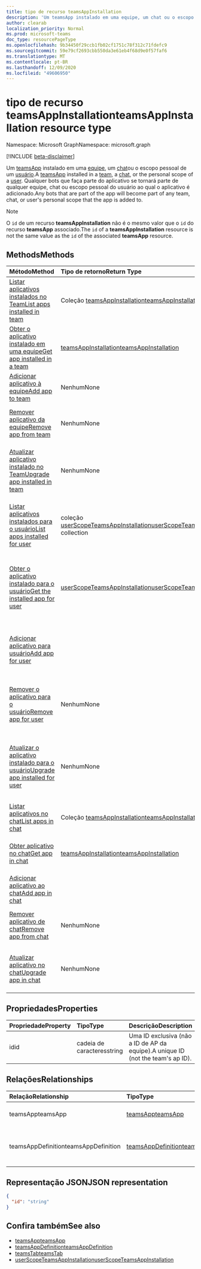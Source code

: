 ```yaml
---
title: tipo de recurso teamsAppInstallation
description: 'Um teamsApp instalado em uma equipe, um chat ou o escopo pessoal de um usuário. '
author: clearab
localization_priority: Normal
ms.prod: microsoft-teams
doc_type: resourcePageType
ms.openlocfilehash: 9b34450f29ccb1fb02cf1751c78f312c71fdefc9
ms.sourcegitcommit: 59e79cf2693cbb550da3e61eb4f68d9e0f57faf6
ms.translationtype: MT
ms.contentlocale: pt-BR
ms.lasthandoff: 12/09/2020
ms.locfileid: "49606950"
---
```

# <a name="teamsappinstallation-resource-type"></a><span data-ttu-id="c823c-103">tipo de recurso teamsAppInstallation</span><span class="sxs-lookup"><span data-stu-id="c823c-103">teamsAppInstallation resource type</span></span>

<span data-ttu-id="c823c-104">Namespace: Microsoft Graph</span><span class="sxs-lookup"><span data-stu-id="c823c-104">Namespace: microsoft.graph</span></span>

[!INCLUDE [beta-disclaimer](../../includes/beta-disclaimer.md)]

<span data-ttu-id="c823c-105">Um [teamsApp](teamsapp.md) instalado em uma [equipe](team.md), um [chat](chat.md)ou o escopo pessoal de um [usuário](user.md).</span><span class="sxs-lookup"><span data-stu-id="c823c-105">A [teamsApp](teamsapp.md) installed in a [team](team.md), a [chat](chat.md), or the personal scope of a [user](user.md).</span></span> <span data-ttu-id="c823c-106">Qualquer bots que faça parte do aplicativo se tornará parte de qualquer equipe, chat ou escopo pessoal do usuário ao qual o aplicativo é adicionado.</span><span class="sxs-lookup"><span data-stu-id="c823c-106">Any bots that are part of the app will become part of any team, chat, or user's personal scope that the app is added to.</span></span>

> [!NOTE]
> <span data-ttu-id="c823c-107">O `id` de um recurso **teamsAppInstallation** não é o mesmo valor que o `id` do recurso **teamsApp** associado.</span><span class="sxs-lookup"><span data-stu-id="c823c-107">The `id` of a **teamsAppInstallation** resource is not the same value as the `id` of the associated **teamsApp** resource.</span></span>

## <a name="methods"></a><span data-ttu-id="c823c-108">Methods</span><span class="sxs-lookup"><span data-stu-id="c823c-108">Methods</span></span>

| <span data-ttu-id="c823c-109">Método</span><span class="sxs-lookup"><span data-stu-id="c823c-109">Method</span></span>       | <span data-ttu-id="c823c-110">Tipo de retorno</span><span class="sxs-lookup"><span data-stu-id="c823c-110">Return Type</span></span>  |<span data-ttu-id="c823c-111">Descrição</span><span class="sxs-lookup"><span data-stu-id="c823c-111">Description</span></span>|
|:---------------|:--------|:----------|
|[<span data-ttu-id="c823c-112">Listar aplicativos instalados no Team</span><span class="sxs-lookup"><span data-stu-id="c823c-112">List apps installed in team</span></span>](../api/team-list-installedapps.md) | <span data-ttu-id="c823c-113">Coleção [teamsAppInstallation](teamsappinstallation.md)</span><span class="sxs-lookup"><span data-stu-id="c823c-113">[teamsAppInstallation](teamsappinstallation.md) collection</span></span> | <span data-ttu-id="c823c-114">Listar aplicativos instalados em uma equipe.</span><span class="sxs-lookup"><span data-stu-id="c823c-114">List apps installed in a team.</span></span>|
|[<span data-ttu-id="c823c-115">Obter o aplicativo instalado em uma equipe</span><span class="sxs-lookup"><span data-stu-id="c823c-115">Get app installed in a team</span></span>](../api/team-get-installedapps.md) | [<span data-ttu-id="c823c-116">teamsAppInstallation</span><span class="sxs-lookup"><span data-stu-id="c823c-116">teamsAppInstallation</span></span>](teamsappinstallation.md) | <span data-ttu-id="c823c-117">Obtenha o aplicativo especificado instalado em uma equipe.</span><span class="sxs-lookup"><span data-stu-id="c823c-117">Get the specified app installed in a team.</span></span>|
|[<span data-ttu-id="c823c-118">Adicionar aplicativo à equipe</span><span class="sxs-lookup"><span data-stu-id="c823c-118">Add app to team</span></span>](../api/team-post-installedapps.md) |<span data-ttu-id="c823c-119">Nenhum</span><span class="sxs-lookup"><span data-stu-id="c823c-119">None</span></span> | <span data-ttu-id="c823c-120">Adicionar (instalar) um aplicativo a uma equipe.</span><span class="sxs-lookup"><span data-stu-id="c823c-120">Add (install) an app to a team.</span></span>|
|[<span data-ttu-id="c823c-121">Remover aplicativo da equipe</span><span class="sxs-lookup"><span data-stu-id="c823c-121">Remove app from team</span></span>](../api/team-delete-installedapps.md) | <span data-ttu-id="c823c-122">Nenhum</span><span class="sxs-lookup"><span data-stu-id="c823c-122">None</span></span> | <span data-ttu-id="c823c-123">Remova (desinstale) um aplicativo de uma equipe.</span><span class="sxs-lookup"><span data-stu-id="c823c-123">Remove (uninstall) an app from a team.</span></span>|
|[<span data-ttu-id="c823c-124">Atualizar aplicativo instalado no Team</span><span class="sxs-lookup"><span data-stu-id="c823c-124">Upgrade app installed in team</span></span>](../api/team-teamsappinstallation-upgrade.md) | <span data-ttu-id="c823c-125">Nenhum</span><span class="sxs-lookup"><span data-stu-id="c823c-125">None</span></span> | <span data-ttu-id="c823c-126">Atualize o aplicativo instalado em uma equipe para a versão mais recente.</span><span class="sxs-lookup"><span data-stu-id="c823c-126">Upgrade the app installed in a team to the latest version.</span></span>|
|[<span data-ttu-id="c823c-127">Listar aplicativos instalados para o usuário</span><span class="sxs-lookup"><span data-stu-id="c823c-127">List apps installed for user</span></span>](../api/userteamwork-list-installedapps.md) | <span data-ttu-id="c823c-128">coleção [userScopeTeamsAppInstallation](userscopeteamsappinstallation.md)</span><span class="sxs-lookup"><span data-stu-id="c823c-128">[userScopeTeamsAppInstallation](userscopeteamsappinstallation.md) collection</span></span> | <span data-ttu-id="c823c-129">Listar aplicativos instalados no escopo pessoal de um usuário.</span><span class="sxs-lookup"><span data-stu-id="c823c-129">List apps installed in the personal scope of a user.</span></span>|
|[<span data-ttu-id="c823c-130">Obter o aplicativo instalado para o usuário</span><span class="sxs-lookup"><span data-stu-id="c823c-130">Get the installed app for user</span></span>](../api/userteamwork-get-installedapps.md)| [<span data-ttu-id="c823c-131">userScopeTeamsAppInstallation</span><span class="sxs-lookup"><span data-stu-id="c823c-131">userScopeTeamsAppInstallation</span></span>](userscopeteamsappinstallation.md) | <span data-ttu-id="c823c-132">Obtenha o aplicativo especificado instalado no escopo pessoal de um usuário.</span><span class="sxs-lookup"><span data-stu-id="c823c-132">Get the specified app installed in the personal scope of a user.</span></span> |
|[<span data-ttu-id="c823c-133">Adicionar aplicativo para usuário</span><span class="sxs-lookup"><span data-stu-id="c823c-133">Add app for user</span></span>](../api/userteamwork-post-installedapps.md) | | <span data-ttu-id="c823c-134">Adicionar (instalar) um aplicativo no escopo pessoal de um usuário.</span><span class="sxs-lookup"><span data-stu-id="c823c-134">Add (install) an app in the personal scope of a user.</span></span>|
|[<span data-ttu-id="c823c-135">Remover o aplicativo para o usuário</span><span class="sxs-lookup"><span data-stu-id="c823c-135">Remove app for user</span></span>](../api/userteamwork-delete-installedapps.md) | <span data-ttu-id="c823c-136">Nenhum</span><span class="sxs-lookup"><span data-stu-id="c823c-136">None</span></span> | <span data-ttu-id="c823c-137">Remova (desinstale) um aplicativo no escopo pessoal de um usuário.</span><span class="sxs-lookup"><span data-stu-id="c823c-137">Remove (uninstall) an app in the personal scope of a user.</span></span>|
|[<span data-ttu-id="c823c-138">Atualizar o aplicativo instalado para o usuário</span><span class="sxs-lookup"><span data-stu-id="c823c-138">Upgrade app installed for user</span></span>](../api/userteamwork-teamsappinstallation-upgrade.md) | <span data-ttu-id="c823c-139">Nenhum</span><span class="sxs-lookup"><span data-stu-id="c823c-139">None</span></span> | <span data-ttu-id="c823c-140">Atualize o aplicativo instalado no escopo pessoal de um usuário para a versão mais recente.</span><span class="sxs-lookup"><span data-stu-id="c823c-140">Upgrade the app installed in the personal scope of a user to the latest version.</span></span>|
|[<span data-ttu-id="c823c-141">Listar aplicativos no chat</span><span class="sxs-lookup"><span data-stu-id="c823c-141">List apps in chat</span></span>](../api/chat-list-installedapps.md) |<span data-ttu-id="c823c-142">Coleção [teamsAppInstallation](teamsappinstallation.md)</span><span class="sxs-lookup"><span data-stu-id="c823c-142">[teamsAppInstallation](teamsappinstallation.md) collection</span></span> | <span data-ttu-id="c823c-143">Listar aplicativos instalados em um chat.</span><span class="sxs-lookup"><span data-stu-id="c823c-143">List apps installed in a chat.</span></span>|
|[<span data-ttu-id="c823c-144">Obter aplicativo no chat</span><span class="sxs-lookup"><span data-stu-id="c823c-144">Get app in chat</span></span>](../api/chat-get-installedapps.md) | [<span data-ttu-id="c823c-145">teamsAppInstallation</span><span class="sxs-lookup"><span data-stu-id="c823c-145">teamsAppInstallation</span></span>](teamsappinstallation.md) | <span data-ttu-id="c823c-146">Obtenha o aplicativo especificado instalado em um chat.</span><span class="sxs-lookup"><span data-stu-id="c823c-146">Get the specified app installed in a chat.</span></span>|
|[<span data-ttu-id="c823c-147">Adicionar aplicativo ao chat</span><span class="sxs-lookup"><span data-stu-id="c823c-147">Add app in chat</span></span>](../api/chat-post-installedapps.md) | | <span data-ttu-id="c823c-148">Adicionar (instalar) um aplicativo a um chat.</span><span class="sxs-lookup"><span data-stu-id="c823c-148">Add (install) an app to a chat.</span></span>|
|[<span data-ttu-id="c823c-149">Remover aplicativo de chat</span><span class="sxs-lookup"><span data-stu-id="c823c-149">Remove app from chat</span></span>](../api/chat-delete-installedapps.md) | <span data-ttu-id="c823c-150">Nenhum</span><span class="sxs-lookup"><span data-stu-id="c823c-150">None</span></span> | <span data-ttu-id="c823c-151">Remova (desinstale) o aplicativo de um chat.</span><span class="sxs-lookup"><span data-stu-id="c823c-151">Remove (uninstall) app from a chat.</span></span>|
|[<span data-ttu-id="c823c-152">Atualizar aplicativo no chat</span><span class="sxs-lookup"><span data-stu-id="c823c-152">Upgrade app in chat</span></span>](../api/chat-teamsappinstallation-upgrade.md) | <span data-ttu-id="c823c-153">Nenhum</span><span class="sxs-lookup"><span data-stu-id="c823c-153">None</span></span> | <span data-ttu-id="c823c-154">Atualize o aplicativo instalado em um chat para a versão mais recente.</span><span class="sxs-lookup"><span data-stu-id="c823c-154">Upgrade the app installed in a chat to the latest version.</span></span>|

## <a name="properties"></a><span data-ttu-id="c823c-155">Propriedades</span><span class="sxs-lookup"><span data-stu-id="c823c-155">Properties</span></span>

| <span data-ttu-id="c823c-156">Propriedade</span><span class="sxs-lookup"><span data-stu-id="c823c-156">Property</span></span>            | <span data-ttu-id="c823c-157">Tipo</span><span class="sxs-lookup"><span data-stu-id="c823c-157">Type</span></span>     | <span data-ttu-id="c823c-158">Descrição</span><span class="sxs-lookup"><span data-stu-id="c823c-158">Description</span></span> |
|:------------------- |:-------- |:----------- |
| <span data-ttu-id="c823c-159">id</span><span class="sxs-lookup"><span data-stu-id="c823c-159">id</span></span>                  | <span data-ttu-id="c823c-160">cadeia de caracteres</span><span class="sxs-lookup"><span data-stu-id="c823c-160">string</span></span>   | <span data-ttu-id="c823c-161">Uma ID exclusiva (não a ID de AP da equipe).</span><span class="sxs-lookup"><span data-stu-id="c823c-161">A unique ID (not the team's ap ID).</span></span> |

## <a name="relationships"></a><span data-ttu-id="c823c-162">Relações</span><span class="sxs-lookup"><span data-stu-id="c823c-162">Relationships</span></span>

| <span data-ttu-id="c823c-163">Relação</span><span class="sxs-lookup"><span data-stu-id="c823c-163">Relationship</span></span>   | <span data-ttu-id="c823c-164">Tipo</span><span class="sxs-lookup"><span data-stu-id="c823c-164">Type</span></span>    | <span data-ttu-id="c823c-165">Descrição</span><span class="sxs-lookup"><span data-stu-id="c823c-165">Description</span></span> |
|:---------------|:--------|:----------|
|<span data-ttu-id="c823c-166">teamsApp</span><span class="sxs-lookup"><span data-stu-id="c823c-166">teamsApp</span></span>|[<span data-ttu-id="c823c-167">teamsApp</span><span class="sxs-lookup"><span data-stu-id="c823c-167">teamsApp</span></span>](teamsapp.md)| <span data-ttu-id="c823c-168">O aplicativo que está instalado.</span><span class="sxs-lookup"><span data-stu-id="c823c-168">The app that is installed.</span></span> |
|<span data-ttu-id="c823c-169">teamsAppDefinition</span><span class="sxs-lookup"><span data-stu-id="c823c-169">teamsAppDefinition</span></span>|[<span data-ttu-id="c823c-170">teamsAppDefinition</span><span class="sxs-lookup"><span data-stu-id="c823c-170">teamsAppDefinition</span></span>](teamsappdefinition.md)| <span data-ttu-id="c823c-171">Os detalhes desta versão do aplicativo.</span><span class="sxs-lookup"><span data-stu-id="c823c-171">The details of this version of the app.</span></span> |

## <a name="json-representation"></a><span data-ttu-id="c823c-172">Representação JSON</span><span class="sxs-lookup"><span data-stu-id="c823c-172">JSON representation</span></span>

<!-- {
  "blockType": "resource",
  "@odata.type": "microsoft.graph.teamsAppInstallation",
  "baseType": "microsoft.graph.entity"
}-->

```json
{
  "id": "string"
}
```

## <a name="see-also"></a><span data-ttu-id="c823c-173">Confira também</span><span class="sxs-lookup"><span data-stu-id="c823c-173">See also</span></span>

- [<span data-ttu-id="c823c-174">teamsApp</span><span class="sxs-lookup"><span data-stu-id="c823c-174">teamsApp</span></span>](teamsapp.md)
- [<span data-ttu-id="c823c-175">teamsAppDefinition</span><span class="sxs-lookup"><span data-stu-id="c823c-175">teamsAppDefinition</span></span>](teamsappdefinition.md)
- [<span data-ttu-id="c823c-176">teamsTab</span><span class="sxs-lookup"><span data-stu-id="c823c-176">teamsTab</span></span>](../resources/teamstab.md)
- [<span data-ttu-id="c823c-177">userScopeTeamsAppInstallation</span><span class="sxs-lookup"><span data-stu-id="c823c-177">userScopeTeamsAppInstallation</span></span>](../resources/userscopeteamsappinstallation.md)

<!-- uuid: 8fcb5dbc-d5aa-4681-8e31-b001d5168d79
2015-10-25 14:57:30 UTC -->
<!--
{
  "type": "#page.annotation",
  "description": "teamsApp resource",
  "keywords": "",
  "section": "documentation",
  "tocPath": "",
  "suppressions": []
}
-->


